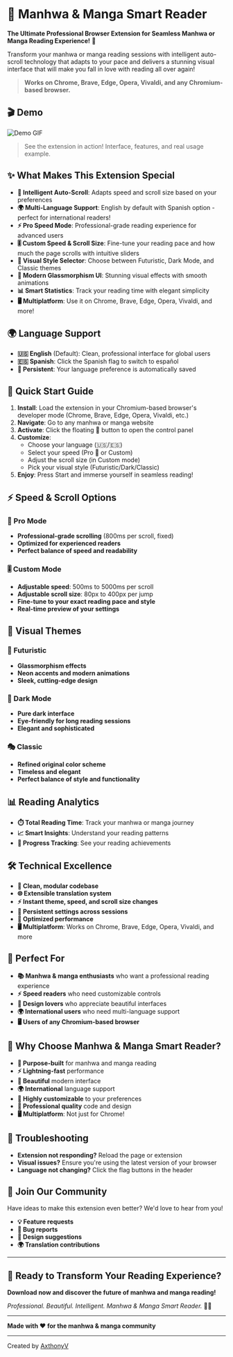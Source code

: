# 📖 Manhwa & Manga Smart Reader

**The Ultimate Professional Browser Extension for Seamless Manhwa or Manga Reading Experience!** 🚀

Transform your manhwa or manga reading sessions with intelligent auto-scroll technology that adapts to your pace and delivers a stunning visual interface that will make you fall in love with reading all over again!

> **Works on Chrome, Brave, Edge, Opera, Vivaldi, and any Chromium-based browser.**

## 🎬 Demo

![Demo GIF](review/reviewdemo.gif)

> See the extension in action! Interface, features, and real usage example.

## ✨ What Makes This Extension Special

- **🧠 Intelligent Auto-Scroll**: Adapts speed and scroll size based on your preferences
- **🌍 Multi-Language Support**: English by default with Spanish option - perfect for international readers!
- **⚡ Pro Speed Mode**: Professional-grade reading experience for advanced users
- **🎚️ Custom Speed & Scroll Size**: Fine-tune your reading pace and how much the page scrolls with intuitive sliders
- **🎨 Visual Style Selector**: Choose between Futuristic, Dark Mode, and Classic themes
- **💎 Modern Glassmorphism UI**: Stunning visual effects with smooth animations
- **📊 Smart Statistics**: Track your reading time with elegant simplicity
- **🖥️ Multiplatform**: Use it on Chrome, Brave, Edge, Opera, Vivaldi, and more!

## 🌍 Language Support

- **🇺🇸 English** (Default): Clean, professional interface for global users
- **🇪🇸 Spanish**: Click the Spanish flag to switch to español
- **💾 Persistent**: Your language preference is automatically saved

## 🚀 Quick Start Guide

1. **Install**: Load the extension in your Chromium-based browser's developer mode (Chrome, Brave, Edge, Opera, Vivaldi, etc.)
2. **Navigate**: Go to any manhwa or manga website
3. **Activate**: Click the floating 📖 button to open the control panel
4. **Customize**: 
   - Choose your language (🇺🇸/🇪🇸)
   - Select your speed (Pro 🚀 or Custom)
   - Adjust the scroll size (in Custom mode)
   - Pick your visual style (Futuristic/Dark/Classic)
5. **Enjoy**: Press Start and immerse yourself in seamless reading!

## ⚡ Speed & Scroll Options

### 🚀 Pro Mode
- **Professional-grade scrolling** (800ms per scroll, fixed)
- **Optimized for experienced readers**
- **Perfect balance of speed and readability**

### 🎚️ Custom Mode
- **Adjustable speed**: 500ms to 5000ms per scroll
- **Adjustable scroll size**: 80px to 400px per jump
- **Fine-tune to your exact reading pace and style**
- **Real-time preview of your settings**

## 🎨 Visual Themes

### 🌟 Futuristic
- **Glassmorphism effects**
- **Neon accents and modern animations**
- **Sleek, cutting-edge design**

### 🌙 Dark Mode
- **Pure dark interface**
- **Eye-friendly for long reading sessions**
- **Elegant and sophisticated**

### 🎭 Classic
- **Refined original color scheme**
- **Timeless and elegant**
- **Perfect balance of style and functionality**

## 📊 Reading Analytics

- **⏱️ Total Reading Time**: Track your manhwa or manga journey
- **📈 Smart Insights**: Understand your reading patterns
- **🎯 Progress Tracking**: See your reading achievements

## 🛠️ Technical Excellence

- **🔧 Clean, modular codebase**
- **🌐 Extensible translation system**
- **⚡ Instant theme, speed, and scroll size changes**
- **💾 Persistent settings across sessions**
- **🎯 Optimized performance**
- **🖥️ Multiplatform**: Works on Chrome, Brave, Edge, Opera, Vivaldi, and more

## 🎯 Perfect For

- **📚 Manhwa & manga enthusiasts** who want a professional reading experience
- **⚡ Speed readers** who need customizable controls
- **🎨 Design lovers** who appreciate beautiful interfaces
- **🌍 International users** who need multi-language support
- **🖥️ Users of any Chromium-based browser**

## 🚀 Why Choose Manhwa & Manga Smart Reader?

- **🎯 Purpose-built** for manhwa and manga reading
- **⚡ Lightning-fast** performance
- **🎨 Beautiful** modern interface
- **🌍 International** language support
- **🔧 Highly customizable** to your preferences
- **💎 Professional quality** code and design
- **🖥️ Multiplatform**: Not just for Chrome!

## 🐛 Troubleshooting

- **Extension not responding?** Reload the page or extension
- **Visual issues?** Ensure you're using the latest version of your browser
- **Language not changing?** Click the flag buttons in the header

## 🤝 Join Our Community

Have ideas to make this extension even better? We'd love to hear from you!

- **💡 Feature requests**
- **🐛 Bug reports**
- **🎨 Design suggestions**
- **🌍 Translation contributions**

---

## 🎉 Ready to Transform Your Reading Experience?

**Download now and discover the future of manhwa and manga reading!** 

*Professional. Beautiful. Intelligent. Manhwa & Manga Smart Reader.* 📖✨

---

**Made with ❤️ for the manhwa & manga community**

---

Created by [AxthonyV](https://github.com/AxthonyV) 